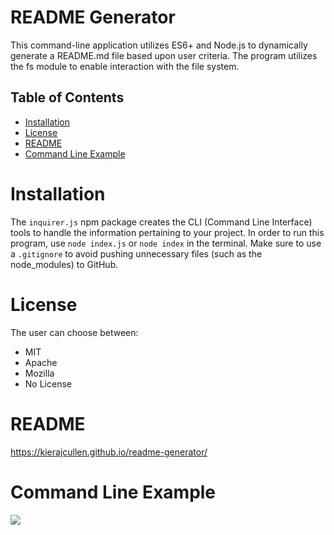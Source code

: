 # README Generator

This command-line application utilizes ES6+ and Node.js to dynamically generate a README.md file based upon user criteria. The program utilizes the fs module to enable interaction with the file system.

## Table of Contents

- [Installation](#installation)
- [License](#license)
- [README](#readme)
- [Command Line Example](#command-line-example)

# Installation

The `inquirer.js` npm package creates the CLI (Command Line Interface) tools to handle the information pertaining to your project. In order to run this program, use `node index.js` or `node index` in the terminal. Make sure to use a `.gitignore` to avoid pushing unnecessary files (such as the node_modules) to GitHub.

# License

The user can choose between:

- MIT
- Apache
- Mozilla
- No License

# README

https://kierajcullen.github.io/readme-generator/

# Command Line Example

![](img/github.gif)
